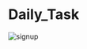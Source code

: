 # Daily_Task
![signup](https://user-images.githubusercontent.com/74406096/125183435-50ff0880-e234-11eb-912f-cf51586ad26c.jpeg)
